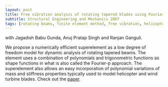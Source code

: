 ```yaml
---
layout: post
title: Free vibration analysis of rotating tapered blades using Fourier-p superelement
subtitle: Structural Engineering and Mechanics 2007
tags: [rotating beams, finite element method, free vibration, helicopter blades]
---
```


with Jagadish Babu Gunda, Anuj Pratap Singh and Ranjan Ganguli.

We propose a numerically efficient superelement as a low degree of freedom model for dynamic analysis of rotating tapered beams. The element uses a combination of polynomials and trigonometric functions as shape functions in what is also called the Fourier-p approach. The superelement also allows an easy incorporation of polynomial variations of mass and stiffness properties typically used to model helicopter and wind turbine blades. Check out the [paper](https://doi.org/10.12989/sem.2007.27.2.243).

